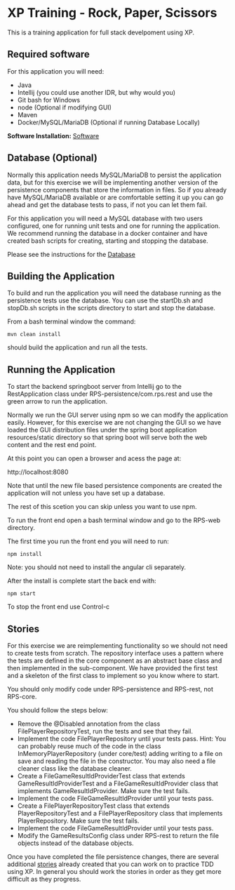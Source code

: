 # XP Training - Rock, Paper, Scissors
This is a training application for full stack develpoment using XP.

## Required software
For this application you will need:
- Java
- Intellij (you could use another IDR, but why would you)
- Git bash for Windows
- node (Optional if modifying GUI)
- Maven
- Docker/MySQL/MariaDB (Optional if running Database Locally)

**Software Installation:** [Software](Software.md)  

## Database (Optional)
Normally this application needs MySQL/MariaDB to persist the application data,
but for this exercise we will be implementing another version of the persistence 
components that store the information in files. So if you already have MySQL/MariaDB
available or are comfortable setting it up you can go ahead and get the database tests
to pass, if not you can let them fail.

For this application you will need a MySQL database with two users configured, 
one for running unit tests and one for running the application. We recommend 
running the database in a docker container and have created bash scripts for
creating, starting and stopping the database. 

Please see the instructions for the [Database](scripts/Database.md)

## Building the Application

To build and run the application you will need the database running as the 
persistence tests use the database. You can use the startDb.sh and stopDb.sh
scripts in the scripts directory to start and stop the database.

From a bash terminal window the command:
```
mvn clean install
```
should build the application and run all the tests.

## Running the Application

To start the backend springboot server from Intellij go to the RestApplication class
under RPS-persistence/com.rps.rest and use the green arrow to run the application.

Normally we run the GUI server using npm so we can modify the application easily. 
However, for this exercise we are not changing the GUI so we have loaded the GUI
distribution files under the spring boot application resources/static directory so
that spring boot will serve both the web content and the rest end point.

At this point you can open a browser and acess the page at:

http://localhost:8080

Note that until the new file based persistence components are created the application
will not unless you have set up a database.

The rest of this scetion you can skip unless you want to use npm.

To run the front end open a bash terminal window and go to the RPS-web directory.

The first time you run the front end you will need to run:

```
npm install
```

Note: you should not need to install the angular cli separately.

After the install is complete start the back end with:

```
npm start
```

To stop the front end use Control-c

## Stories

For this exercise we are reimplementing functionality so we should not need to create
tests from scratch. The repository interface uses a pattern where the tests are defined 
in the core component as an abstract base class and then implemented in the sub-component.
We have provided the first test and a skeleton of the first class to implement so you
know where to start.

You should only modify code under RPS-persistence and RPS-rest, not RPS-core.

You should follow the steps below:
* Remove the @Disabled annotation from the class FilePlayerRepositoryTest, run the tests
and see that they fail.
* Implement the code FilePlayerRepository until your tests pass. Hint: You can probably
reuse much of the code in the class InMemoryPlayerRepository (under core/test) adding
writing to a file on save and reading the file in the constructor. You may also need a
file cleaner class like the database cleaner.
* Create a FileGameResultIdProviderTest class that extends GameResultIdProviderTest and
a FileGameResultIdProvider class that implements GameResultIdProvider. Make sure 
the test fails.
* Implement the code FileGameResultIdProvider until your tests pass.
* Create a FilePlayerRepositoryTest class that extends PlayerRepositoryTest and
  a FilePlayerRepository class that implements PlayerRepository. Make sure
  the test fails.
* Implement the code FileGameResultIdProvider until your tests pass.
* Modify the GameResultsConfig class under RPS-rest to return the file objects
instead of the database objects.


Once you have completed the file persistence changes, there are several 
additional [stories](Stories.md) already created that you can work on to practice 
TDD using XP. In general you should work the stories in order as they get more
difficult as they progress.



